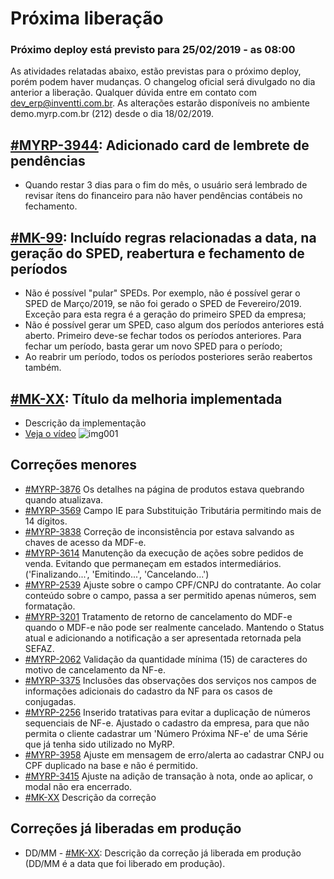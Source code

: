 # Próxima liberação

### Próximo deploy está previsto para 25/02/2019 - as 08:00
As atividades relatadas abaixo, estão previstas para o próximo deploy, porém podem haver mudanças. O changelog oficial será divulgado no dia anterior a liberação. Qualquer dúvida entre em contato com dev_erp@inventti.com.br.
As alterações estarão disponíveis no ambiente demo.myrp.com.br (212) desde o dia 18/02/2019.

## [#MYRP-3944](https://devmyrp.atlassian.net/browse/MYRP-3944): Adicionado card de lembrete de pendências
* Quando restar 3 dias para o fim do mês, o usuário será lembrado de revisar ítens do financeiro para não haver pendências contábeis no fechamento.

## [#MK-99](https://devmyrp.atlassian.net/browse/MK-99): Incluído regras relacionadas a data, na geração do SPED, reabertura e fechamento de períodos
* Não é possível "pular" SPEDs. Por exemplo, não é possível gerar o SPED de Março/2019, se não foi gerado o SPED de Fevereiro/2019. Exceção para esta regra é a geração do primeiro SPED da empresa;
* Não é possível gerar um SPED, caso algum dos períodos anteriores está aberto. Primeiro deve-se fechar todos os períodos anteriores. Para fechar um período, basta gerar um novo SPED para o período;
* Ao reabrir um período, todos os períodos posteriores serão reabertos também.

## [#MK-XX](https://devmyrp.atlassian.net/browse/MK-XX): Título da melhoria implementada
* Descrição da implementação
* [Veja o vídeo](http://recordit.co/2MyFCjFpdq)
![img001](https://i.imgur.com/XXXX.png)

## Correções menores
* [#MYRP-3876](https://devmyrp.atlassian.net/browse/MYRP-3876) Os detalhes na página de produtos estava quebrando quando atualizava.
* [#MYRP-3569](https://devmyrp.atlassian.net/browse/MYRP-3569) Campo IE para Substituição Tributária permitindo mais de 14 dígitos.
* [#MYRP-3838](https://devmyrp.atlassian.net/browse/MYRP-3838) Correção de inconsistência por estava salvando as chaves de acesso da MDF-e.
* [#MYRP-3614](https://devmyrp.atlassian.net/browse/MYRP-3614) Manutenção da execução de ações sobre pedidos de venda. Evitando que permaneçam em estados intermediários.('Finalizando...', 'Emitindo...', 'Cancelando...')
* [#MYRP-2539](https://devmyrp.atlassian.net/browse/MYRP-2539) Ajuste sobre o campo CPF/CNPJ do contratante. Ao colar conteúdo sobre o campo, passa a ser permitido apenas números, sem formatação.
* [#MYRP-3201](https://devmyrp.atlassian.net/browse/MYRP-3201) Tratamento de retorno de cancelamento do MDF-e quando o MDF-e não pode ser realmente cancelado. Mantendo o Status atual e adicionando a notificação a ser apresentada retornada pela SEFAZ.
* [#MYRP-2062](https://devmyrp.atlassian.net/browse/MYRP-2062) Validação da quantidade mínima (15) de caracteres do motivo de cancelamento da NF-e.
* [#MYRP-3375](https://devmyrp.atlassian.net/browse/MYRP-3375) Inclusões das observações dos serviços nos campos de informações adicionais do cadastro da NF para os casos de conjugadas.
* [#MYRP-2256](https://devmyrp.atlassian.net/browse/MYRP-2256) Inserido tratativas para evitar a duplicação de números sequenciais de NF-e. Ajustado o cadastro da empresa, para que não permita o cliente cadastrar um 'Número Próxima NF-e' de uma Série que já tenha sido utilizado no MyRP.
* [#MYRP-3958](https://devmyrp.atlassian.net/browse/MYRP-3958) Ajuste em mensagem de erro/alerta ao cadastrar CNPJ ou CPF duplicado na base e não é permitido.
* [#MYRP-3415](https://devmyrp.atlassian.net/browse/MYRP-3415) Ajuste na adição de transação à nota, onde ao aplicar, o modal não era encerrado.
* [#MK-XX](https://devmyrp.atlassian.net/browse/MK-XX) Descrição da correção

## Correções já liberadas em produção
* DD/MM - [#MK-XX](https://devmyrp.atlassian.net/browse/MK-XX): Descrição da correção já liberada em produção (DD/MM é a data que foi liberado em produção).
